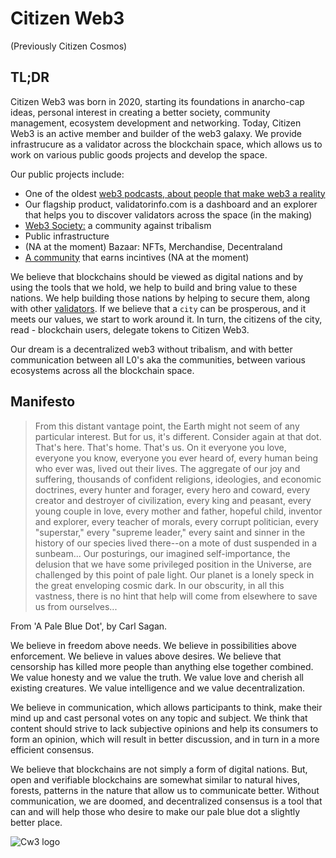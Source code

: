 # Citizen Web3

(Previously Citizen Cosmos)

## TL;DR

Citizen Web3 was born in 2020, starting its foundations in anarcho-cap ideas, personal interest in creating a better society, community management, ecosystem development and networking. Today, Citizen Web3 is an active member and builder of the web3 galaxy. We provide infrastrucure as a validator across the blockchain space, which allows us to work on various public goods projects and develop the space. 

Our public projects include: 
- One of the oldest [web3 podcasts, about people that make web3 a reality](https://www.citizencosmos.space) 
- Our flagship product, validatorinfo.com is a dashboard and an explorer that helps you to discover validators across the space (in the making)
- [Web3 Society:](https://t.me/web_3_society) a community against tribalism
- Public infrastructure
- (NA at the moment) Bazaar: NFTs, Merchandise, Decentraland
- [A community](https://t.me/citizen_web_3) that earns incintives (NA at the moment)   

We believe that blockchains should be viewed as digital nations and by using the tools that we hold, we help to build and bring value to these nations. We help building those nations by helping to secure them, along with other [validators](https://www.citizencosmos.space/staking). If we believe that a `city` can be prosperous, and it meets our values, we start to work around it. In turn, the citizens of the city, read - blockchain users, delegate tokens to Citizen Web3.

Our dream is a decentralized web3 without tribalism, and with better communication between all L0's aka the communities, between various ecosystems across all the blockchain space.  

## Manifesto

> From this distant vantage point, the Earth might not seem of any particular interest. But for us, it's different. Consider again at that dot. That's here. That's home. That's us. On it everyone you love, everyone you know, everyone you ever heard of, every human being who ever was, lived out their lives. The aggregate of our joy and suffering, thousands of confident religions, ideologies, and economic doctrines, every hunter and forager, every hero and coward, every creator and destroyer of civilization, every king and peasant, every young couple in love, every mother and father, hopeful child, inventor and explorer, every teacher of morals, every corrupt politician, every "superstar," every "supreme leader," every saint and sinner in the history of our species lived there--on a mote of dust suspended in a sunbeam... Our posturings, our imagined self-importance, the delusion that we have some privileged position in the Universe, are challenged by this point of pale light. Our planet is a lonely speck in the great enveloping cosmic dark. In our obscurity, in all this vastness, there is no hint that help will come from elsewhere to save us from ourselves...

From 'A Pale Blue Dot', by Carl Sagan.

We believe in freedom above needs. We believe in possibilities above enforcement. We believe in values above desires. We believe that censorship has killed more people than anything else together combined. We value honesty and we value the truth. We value love and cherish all existing creatures. We value intelligence and we value decentralization. 

We believe in communication, which allows participants to think, make their mind up and cast personal votes on any topic and subject. We think that content should strive to lack subjective opinions and help its consumers to form an opinion, which will result in better discussion, and in turn in a more efficient consensus. 

We believe that blockchains are not simply a form of digital nations. But, open and verifiable blockchains are somewhat similar to natural hives, forests, patterns in the nature that allow us to communicate better. Without communication, we are doomed, and decentralized consensus is a tool that can and will help those who desire to make our pale blue dot a slightly better place. 

![Cw3 logo](https://github.com/citizenweb3/.github/assets/7550961/53c9992c-d949-4a60-aa7a-2884a47a0b9d)


